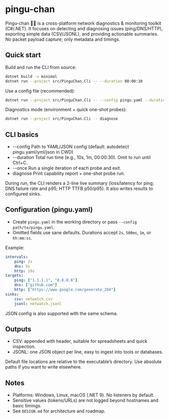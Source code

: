 # pingu-chan

Pingu-chan 🐧💢 is a cross-platform network diagnostics & monitoring toolkit (C#/.NET). It focuses on detecting and diagnosing issues (ping/DNS/HTTP), exporting simple data (CSV/JSONL), and providing actionable summaries. No packet payload capture; only metadata and timings.

## Quick start

Build and run the CLI from source:

```bash
dotnet build -v minimal
dotnet run --project src/PinguChan.Cli -- --duration 00:00:10
```

Use a config file (recommended):

```bash
dotnet run --project src/PinguChan.Cli -- --config pingu.yaml --duration 00:01:00
```

Diagnostics mode (environment + quick one-shot probes):

```bash
dotnet run --project src/PinguChan.Cli -- diagnose
```

## CLI basics

- --config <path>  Path to YAML/JSON config (default: autodetect pingu.yaml/yml/json in CWD)
- --duration <ts>  Total run time (e.g., 10s, 1m, 00:00:30). Omit to run until Ctrl+C.
- --once           Run a single iteration of each probe and exit.
- diagnose         Print capability report + one-shot probe run.

During run, the CLI renders a 2-line live summary (loss/latency for ping; DNS failure rate and p95; HTTP TTFB p50/p95). It also writes results to configured sinks.

## Configuration (pingu.yaml)

- Create `pingu.yaml` in the working directory or pass `--config path/to/pingu.yaml`.
- Omitted fields use sane defaults. Durations accept `2s`, `500ms`, `1m`, or `hh:mm:ss`.

Example:

```yaml
intervals:
	ping: 2s
	dns: 5s
	http: 10s
targets:
	ping: ["1.1.1.1", "8.8.8.8"]
	dns: ["github.com"]
	http: ["https://www.google.com/generate_204"]
sinks:
	csv: netwatch.csv
	jsonl: netwatch.jsonl
```

JSON config is also supported with the same schema.

## Outputs

- CSV: appended with header, suitable for spreadsheets and quick inspection.
- JSONL: one JSON object per line, easy to ingest into tools or databases.

Default file locations are relative to the executable’s directory. Use absolute paths if you want to write elsewhere.

## Notes

- Platforms: Windows, Linux, macOS (.NET 9). No listeners by default.
- Sensitive values (tokens/URLs) are not logged beyond hostnames and basic timings.
- See `DESIGN.md` for architecture and roadmap.
